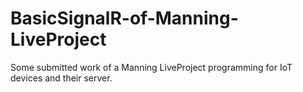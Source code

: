 # BasicSignalR-of-Manning-LiveProject
Some submitted work of a Manning LiveProject programming for IoT devices and their server.
